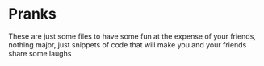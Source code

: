 # Pranks

These are just some files to have some fun at the expense of your friends, nothing major, just snippets of code that will make 
you and your friends share some laughs
